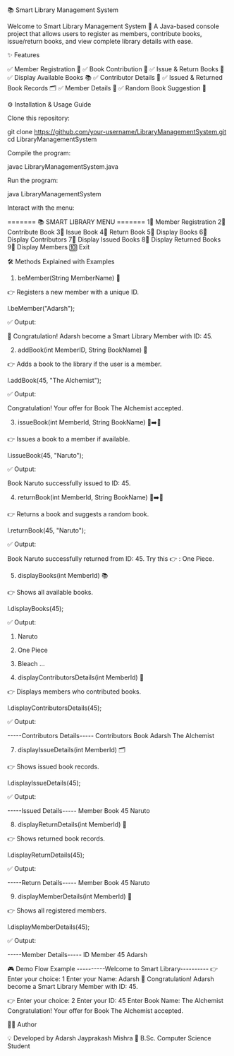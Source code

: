 📚 Smart Library Management System

Welcome to Smart Library Management System 🚀
A Java-based console project that allows users to register as members, contribute books, issue/return books, and view complete library details with ease.

✨ Features

✅ Member Registration 👤
✅ Book Contribution 📖
✅ Issue & Return Books 🔄
✅ Display Available Books 📚
✅ Contributor Details 🙌
✅ Issued & Returned Book Records 🗂️
✅ Member Details 📝
✅ Random Book Suggestion 🎲

⚙️ Installation & Usage Guide

Clone this repository:

git clone https://github.com/your-username/LibraryManagementSystem.git
cd LibraryManagementSystem


Compile the program:

javac LibraryManagementSystem.java


Run the program:

java LibraryManagementSystem


Interact with the menu:

======= 📚 SMART LIBRARY MENU =======
1⃣ Member Registration
2⃣ Contribute Book
3⃣ Issue Book
4⃣ Return Book
5⃣ Display Books
6⃣ Display Contributors
7⃣ Display Issued Books
8⃣ Display Returned Books
9⃣ Display Members
🔟 Exit

🛠️ Methods Explained with Examples
1. beMember(String MemberName) 👤

👉 Registers a new member with a unique ID.

l.beMember("Adarsh");


✅ Output:

🎉 Congratulation! Adarsh become a Smart Library Member with ID: 45.

2. addBook(int MemberID, String BookName) 📖

👉 Adds a book to the library if the user is a member.

l.addBook(45, "The Alchemist");


✅ Output:

Congratulation! Your offer for Book The Alchemist accepted.

3. issueBook(int MemberId, String BookName) 📕➡️👤

👉 Issues a book to a member if available.

l.issueBook(45, "Naruto");


✅ Output:

Book Naruto successfully issued to ID: 45.

4. returnBook(int MemberId, String BookName) 👤➡️📕

👉 Returns a book and suggests a random book.

l.returnBook(45, "Naruto");


✅ Output:

Book Naruto successfully returned from ID: 45.
Try this 👉 : One Piece.

5. displayBooks(int MemberId) 📚

👉 Shows all available books.

l.displayBooks(45);


✅ Output:

1. Naruto
2. One Piece
3. Bleach
...

6. displayContributorsDetails(int MemberId) 🙌

👉 Displays members who contributed books.

l.displayContributorsDetails(45);


✅ Output:

-----Contributors Details-----
Contributors     Book
Adarsh           The Alchemist

7. displayIssueDetails(int MemberId) 🗂️

👉 Shows issued book records.

l.displayIssueDetails(45);


✅ Output:

-----Issued Details-----
Member     Book
45         Naruto

8. displayReturnDetails(int MemberId) 🔄

👉 Shows returned book records.

l.displayReturnDetails(45);


✅ Output:

-----Return Details-----
Member     Book
45         Naruto

9. displayMemberDetails(int MemberId) 📝

👉 Shows all registered members.

l.displayMemberDetails(45);


✅ Output:

-----Member Details-----
ID     Member
45     Adarsh

🎮 Demo Flow Example
----------Welcome to Smart Library----------
👉 Enter your choice: 1
Enter your Name: Adarsh
🎉 Congratulation! Adarsh become a Smart Library Member with ID: 45.

👉 Enter your choice: 2
Enter your ID: 45
Enter Book Name: The Alchemist
Congratulation! Your offer for Book The Alchemist accepted.

👨‍💻 Author

💡 Developed by Adarsh Jayprakash Mishra
📌 B.Sc. Computer Science Student